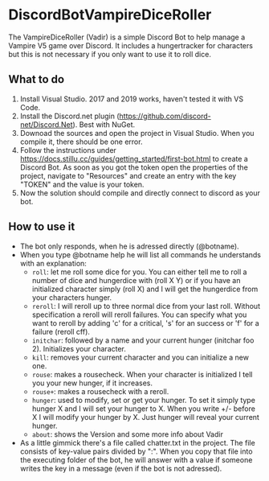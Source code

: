 # DiscordBotVampireDiceRoller

The VampireDiceRoller (Vadir) is a simple Discord Bot to help manage a Vampire V5 game over Discord. It includes a hungertracker for characters but this is not necessary if you only want to use it to roll dice.

## What to do

1. Install Visual Studio. 2017 and 2019 works, haven't tested it with VS Code.
2. Install the Discord.net plugin (https://github.com/discord-net/Discord.Net). Best with NuGet.
3. Downoad the sources and open the project in Visual Studio. When you compile it, there should be one error.
4. Follow the instructions under https://docs.stillu.cc/guides/getting_started/first-bot.html to create a Discord Bot. As soon as you got the token open the properties of the project, navigate to "Resources" and create an entry with the key "TOKEN" and the value is your token.
5. Now the solution should compile and directly connect to discord as your bot.

## How to use it

* The bot only responds, when he is adressed directly (@botname).
* When you type @botname help he will list all commands he understands with an explanation:
    * `roll`: let me roll some dice for you. You can either tell me to roll a number of dice and hungerdice with (roll X Y) or if you have an initialized character simply (roll X) and I will get the hungerdice from your characters hunger.
    * `reroll`: I will reroll up to three normal dice from your last roll. Without specification a reroll will reroll failures. You can specify what you want to reroll by adding 'c' for a critical, 's' for an success or 'f' for a failure (reroll cff).
    * `initchar`: followed by a name and your current hunger (initchar foo 2). Initializes your character.
    * `kill`: removes your current character and you can initialize a new one.
    * `rouse`: makes a rousecheck. When your character is initialized I tell you your new hunger, if it increases.
    * `rouse+`: makes a rousecheck with a reroll.
    * `hunger`: used to modify, set or get your hunger. To set it simply type hunger X and I will set your hunger to X. When you write +/- before X I will modify your hunger by X. Just hunger will reveal your current hunger.
    * `about`: shows the Version and some more info about Vadir
* As a little gimmick there's a file called chatter.txt in the project. The file consists of key-value pairs divided by ":". When you copy that file into the executing folder of the bot, he will answer with a value if someone writes the key in a message (even if the bot is not adressed).
